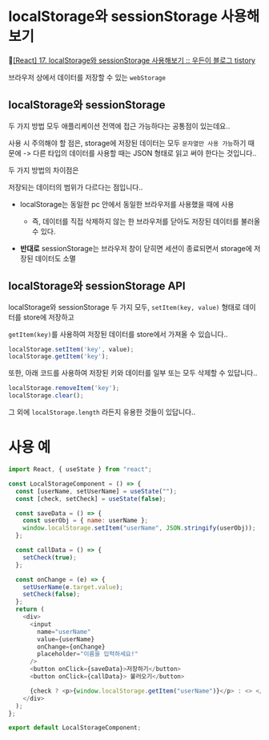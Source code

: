 # localStorage와 sessionStorage 사용해보기

🔗[[React] 17. localStorage와 sessionStorage 사용해보기 :: 우든이 블로그 tistory](https://shyunju7.tistory.com/37)

브라우저 상에서 데이터를 저장할 수 있는 `webStorage`

## localStorage와 sessionStorage

두 가지 방법 모두 애플리케이션 전역에 접근 가능하다는 공통점이 있는데요..

사용 시 주의해야 할 점은, storage에 저장된 데이터는 모두 `문자열만 사용 가능`하기 때문에 -> 다른 타입의 데이터를 사용할 때는 JSON 형태로 읽고 써야 한다는 것입니다..

두 가지 방법의 차이점은

저장되는 데이터의 범위가 다르다는 점입니다..

- localStorage는 동일한 pc 안에서 동일한 브라우저를 사용했을 때에 사용

    - 즉, 데이터를 직접 삭제하지 않는 한 브라우저를 닫아도 저장된 데이터를 불러올 수 있다.

- **반대로** sessionStorage는 브라우저 창이 닫히면 세션이 종료되면서 storage에 저장된 데이터도 소멸

## localStorage와 sessionStorage API

localStorage와 sessionStorage 두 가지 모두, `setItem(key, value)` 형태로 데이터를 store에 저장하고

`getItem(key)`를 사용하여 저장된 데이터를 store에서 가져올 수 있습니다..

```js
localStorage.setItem('key', value);
localStorage.getItem('key');
```

또한, 아래 코드를 사용하여 저장된 키와 데이터를 일부 또는 모두 삭제할 수 있답니다..

```js
localStorage.removeItem('key');
localStorage.clear();
```

그 외에 `localStorage.length` 라든지 유용한 것들이 있답니다..

# 사용 예

```js
import React, { useState } from "react";

const LocalStorageComponent = () => {
  const [userName, setUserName] = useState("");
  const [check, setCheck] = useState(false);

  const saveData = () => {
    const userObj = { name: userName };
    window.localStorage.setItem("userName", JSON.stringify(userObj));
  };

  const callData = () => {
    setCheck(true);
  };

  const onChange = (e) => {
    setUserName(e.target.value);
    setCheck(false);
  };
  return (
    <div>
      <input
        name="userName"
        value={userName}
        onChange={onChange}
        placeholder="이름을 입력하세요!"
      />
      <button onClick={saveData}>저장하기</button>
      <button onClick={callData}> 불러오기</button>

      {check ? <p>{window.localStorage.getItem("userName")}</p> : <> </>}
    </div>
  );
};

export default LocalStorageComponent;
```

